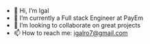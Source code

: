 - 👋 Hi, I’m Igal
- 🌱 I’m currently a Full stack Engineer at PayEm
- 💞️ I’m looking to collaborate on great projects
- 📫 How to reach me: igalro7@gmail.com
